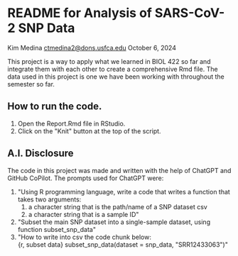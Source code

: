 # README for Analysis of SARS-CoV-2 SNP Data

Kim Medina 
ctmedina2@dons.usfca.edu
October 6, 2024

This project is a way to apply what we learned in BIOL 422 so far and integrate them with each other to create a comprehensive Rmd file.
The data used in this project is one we have been working with throughout the semester so far.

## How to run the code.
1. Open the Report.Rmd file in RStudio.
2. Click on the "Knit" button at the top of the script.

## A.I. Disclosure
The code in this project was made and written with the help of ChatGPT and GitHub CoPilot.
The prompts used for ChatGPT were:

1. "Using R programming language, write a code that writes a function that takes two arguments:
    1) a character string that is the path/name of a SNP dataset csv
    2) a character string that is a sample ID"
2. "Subset the main SNP dataset into a single-sample dataset, using function subset_snp_data"
3. "How to write into csv the code chunk below:  
    {r, subset data}
    subset_snp_data(dataset = snp_data, "SRR12433063")"

